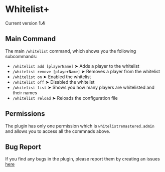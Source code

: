 # Whitelist+
Current version **1.4**

## Main Command
The main `/whitelist` command, which shows you the following subcommands:

- `/whitelist add [playerName]` ➤ Adds a player to the whitelist
- `/whitelist remove [playerName]` ➤ Removes a player from the whitelist
- `/whitelist on` ➤ Enabled the whitelist
- `/whitelist off` ➤ Disabled the whitelist
- `/whitelist list` ➤ Shows you how many players are whitelisted and their names
- `/whitelist reload` ➤ Reloads the configuration file

## Permissions
The plugin has only one permission which is `whitelistremastered.admin` and allows you to access all the commnads above.

## Bug Report
If you find any bugs in the plugin, please report them by creating an issues [here](https://github.com/SpaceDevelopments/Whitelistplus/issues/new)
